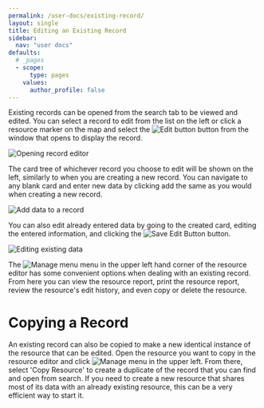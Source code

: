 ```yaml
---
permalink: /user-docs/existing-record/
layout: single
title: Editing an Existing Record
sidebar:
  nav: "user docs"
defaults:
  # _pages
  - scope:
      type: pages
    values:
      author_profile: false
---
```

Existing records can be opened from the search tab to be viewed and edited. You can select a record to edit from the list on the left or click a resource marker on the map and select the ![Edit button]({{site.url}}/assets/images/editButton.png) button from the window that opens to display the record.

![Opening record editor]({{site.url}}/assets/images/editRecordAnnotated.png)

The card tree of whichever record you choose to edit will be shown on the left, similarly to when you are creating a new record. You can navigate to any blank card and enter new data by clicking add the same as you would when creating a new record.  

![Add data to a record]({{site.url}}/assets/GIFs/recordEditAdd.gif)

You can also edit already entered data by going to the created card, editing the entered information, and clicking the ![Save Edit Button]({{site.url}}/assets/images/saveEditButton.PNG) button.  

![Editing existing data]({{site.url}}/assets/GIFs/recordEditEdit.gif)

The ![Manage menu]({{site.url}}/assets/images/manageMenu.PNG) menu in the upper left hand corner of the resource editor has some convenient options when dealing with an existing record. From here you can view the resource report, print the resource report, review the resource's edit history, and even copy or delete the resource.
# Copying a Record  
An existing record can also be copied to make a new identical instance of the resource that can be edited. Open the resource you want to copy in the resource editor and click ![Manage menu]({{site.url}}/assets/images/manageMenu.PNG) in the upper left. From there, select 'Copy Resource' to create a duplicate of the record that you can find and open from search. If you need to create a new resource that shares most of its data with an already existing resource, this can be a very efficient way to start it.
